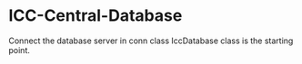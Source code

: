 # ICC-Central-Database
Connect the database server in conn class 
IccDatabase class is the starting point. 
